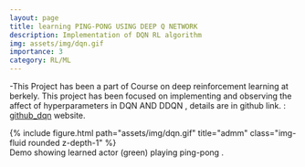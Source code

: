 ```yaml
---
layout: page
title: learning PING-PONG USING DEEP Q NETWORK
description: Implementation of DQN RL algorithm
img: assets/img/dqn.gif
importance: 3
category: RL/ML
---
```


-This Project has been a part of Course on deep reinforcement learning at berkely. This project has been focused on implementing and observing the affect of hyperparameters in DQN AND DDQN , details are in github link. :
<a href="https://github.com/prajwalthakur/Projects/tree/master/REINFORCEMENT%20LEARNING/Analysis%20of%20DQN%20and%20DDQN%20algorithms">github_dqn</a> website.

<div class="row">
    <div class="col-sm mt-3 mt-md-0">
        {% include figure.html path="assets/img/dqn.gif" title="admm" class="img-fluid rounded z-depth-1" %}
    </div>
</div>
<div class="caption">
    Demo showing learned actor (green)  playing ping-pong .
</div>